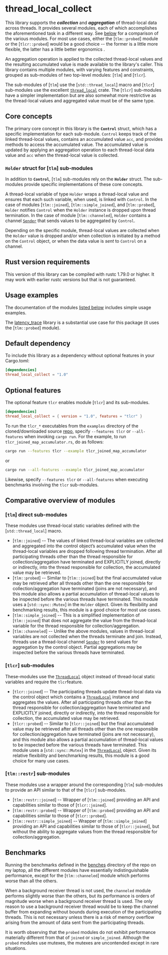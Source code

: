 # thread_local_collect

This library supports the **_collection_** and **_aggregation_** of thread-local data across threads. It provides several modules, each of which accomplishes the aforementioned task in a different way. See [below](#comparative-overview-of-modules) for a comparison of the various modules. For most use cases, either the [`tlm::probed`] module or the [`tlcr::probed`] would be a good choice -- the former is a little more flexible, the latter has a little better ergonomics .

An aggregation operation is applied to the collected thread-local values and the resulting accumulated value is made available to the library's caller. This library contains multiple modules, with varying features and constraints, grouped as sub-modules of two top-level modules: [`tlm`] and [`tlcr`].

The sub-modules of [`tlm`] use the [`std::thread_local`] macro and [`tlcr`] sub-modules use the excellent [`thread_local`](https://docs.rs/thread_local/latest/thread_local/) crate. The [`tlcr`] sub-modules have a simpler implementation but are also somewhat more restrictive as the thread-local values and aggregated value must be of the same type.

## Core concepts

The primary core concept in this library is the **`Control`** struct, which has a specific implementation for each sub-module. `Control` keeps track of the linked thread-local values, contains an accumulated value `acc`, and provides methods to access the accumulated value. The accumulated value is updated by applying an aggregation operation to each thread-local data value and `acc` when the thread-local value is collected.

### `Holder` struct for [`tlm`] sub-modules

In addition to **`Control`**, [`tlm`] sub-modules rely on the **`Holder`** struct. The sub-modules provide specific implementations of these core concepts.

A thread-local variable of type `Holder` wraps a thread-local value and ensures that each such variable, when used, is linked with `Control`. In the case of modules [`tlm::joined`], [`tlm::simple_joined`], and [`tlm::probed`], `Holder` notifies `Control` when the `Holder` instance is dropped upon thread termination. In the case of module [`tlm::channeled`], `Holder` contains a channel [`Sender`](std::sync::mpsc::Sender) that sends values to be aggregated by `Control`.

Depending on the specific module, thread-local values are collected when the `Holder` value is dropped and/or when collection is initiated by a method on the `Control` object, or when the data value is _sent_ to `Control` on a channel.

## Rust version requirements

This version of this library can be compiled with rustc 1.79.0 or higher. It may work with earlier rustc versions but that is not guaranteed.

## Usage examples

The documentation of the modules [listed below](#comparative-overview-of-modules) includes simple usage examples.

The [latency_trace](https://crates.io/crates/latency_trace) library is a substantial use case for this package (it uses the [`tlm::probed`] module).

## Default dependency

To include this library as a dependency without optional features in your Cargo.toml:

```toml
[dependencies]
thread_local_collect = "1.0"
```

## Optional features

The optional feature `tlcr` enables module [`tlcr`] and its sub-modules.

```toml
[dependencies]
thread_local_collect = { version = "1.0", features = "tlcr" }
```

To run the `tlcr_*` executables from the `examples` directory of the cloned/downloaded source [repo](https://github.com/pvillela/rust-thread-local-collect/tree/main), specify `--features tlcr` or `--all-features` when invoking `cargo run`. For the example, to run `tlcr_joined_map_accumulator.rs`, do as follows:

```bash
cargo run --features tlcr --example tlcr_joined_map_accumulator
```

or

```bash
cargo run --all-features --example tlcr_joined_map_accumulator
```

Likewise, specify `--features tlcr` or `--all-features` when executing benchmarks involving the `tlcr` sub-modules.

## Comparative overview of modules

### [`tlm`] direct sub-modules

These modules use thread-local static variables defined with the [`std::thread_local`] macro.

- [`tlm::joined`] -- The values of linked thread-local variables are collected and aggregated into the control object’s accumulated value when the thread-local variables are dropped following thread termination. After all participating threads other than the thread responsible for collection/aggregation have terminated and EXPLICITLY joined, directly or indirectly, into the thread responsible for collection, the accumulated value may be retrieved.
- [`tlm::probed`] -- Similar to [`tlm::joined`] but the final accumulated value may be retrieved after all threads other than the one responsible for collection/aggregation have terminated (joins are not necessary), and this module also allows a partial accumulation of thread-local values to be inspected before the various threads have terminated. This module uses a [`std::sync::Mutex`] in the `Holder` object. Given its flexibility and benchmarking results, this module is a good choice for most use cases.
- [`tlm::simple_joined`] -- This is a simplified implementation of [`tlm::joined`] that does not aggregate the value from the thread-local variable for the thread responsible for collection/aggregation.
- [`tlm::channeled`] -- Unlike the above modules, values in thread-local variables are not collected when the threads terminate and join. Instead, threads use a thread-local channel [`Sender`](std::sync::mpsc::Sender) to send values for aggregation by the control object. Partial aggregations may be inspected before the various threads have terminated.

### [`tlcr`] sub-modules

These-modules use the [`ThreadLocal`](https://docs.rs/thread_local/latest/thread_local/struct.ThreadLocal.html) object instead of thread-local static variables and require the `tlcr`feature.

- [`tlcr::joined`] -- The participating threads update thread-local data via the control object which contains a [`ThreadLocal`](https://docs.rs/thread_local/latest/thread_local/) instance and aggregates the values. After all participating threads other than the thread responsible for collection/aggregation have terminated and EXPLICITLY joined, directly or indirectly, into the thread responsible for collection, the accumulated value may be retrieved.
- [`tlcr::probed`] -- Similar to [`tlcr::joined`] but the final accumulated value may be retrieved after all threads other than the one responsible for collection/aggregation have terminated (joins are not necessary), and this module also allows a partial accumulation of thread-local values to be inspected before the various threads have terminated. This module uses a [`std::sync::Mutex`] in the [`ThreadLocal`](https://docs.rs/thread_local/latest/thread_local/struct.ThreadLocal.html) object. Given its relative flexibility and benchmarking results, this module is a good choice for many use cases.

### [`tlm::restr`] sub-modules

These modules use a wrapper around the corresponding [`tlm`] sub-modules to provide an API similar to that of the [`tlcr`] sub-modules.

- [`tlm::restr::joined`] -- Wrapper of [`tlm::joined`] providing an API and capabilities similar to those of [`tlcr::joined`].
- [`tlm::restr::probed`] -- Wrapper of [`tlm::probed`] providing an API and capabilities similar to those of [`tlcr::probed`].
- [`tlm::restr::simple_joined`] -- Wrapper of [`tlm::simple_joined`] providing an API and capabilities similar to those of [`tlcr::joined`], but without the ability to aggregate values from the thread responsible for collection/aggregation.

## Benchmarks

Running the benchmarks defined in the [benches](https://github.com/pvillela/rust-thread-local-collect/tree/main/benches) directory of the repo on my laptop, all the different modules have essentially indistinguishable performance, except for the [`tlm::channeled`] module which performs worse than all the others.

When a background receiver thread is not used, the `channeled` module performs slightly worse than the others, but its performance is orders of magnitude worse when a background receiver thread is used. The only reason to use a background receiver thread would be to keep the channel buffer from expanding without bounds during execution of the participating threads. This is not necessary unless there is a risk of memory overflow arising from the amount of data sent from the participating threads.

It is worth observing that the `probed` modules do not exhibit performance materially different from that of `joined` or `simple_joined`. Although the `probed` modules use mutexes, the mutexes are uncontended except in rare situations.
